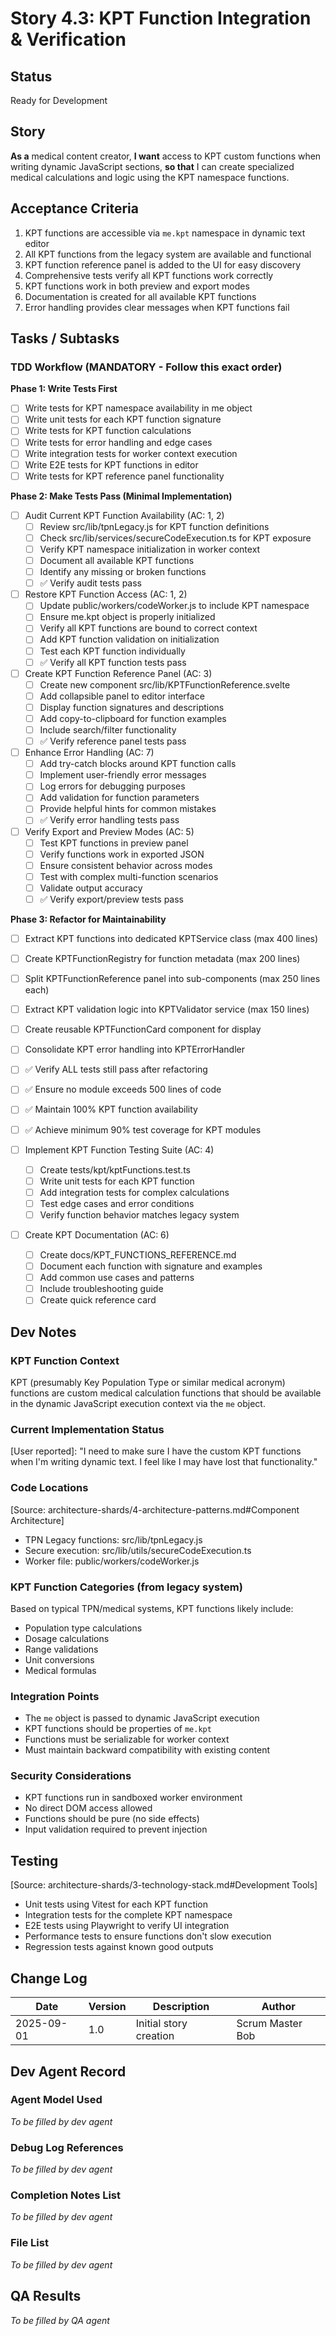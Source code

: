 # Story 4.3: KPT Function Integration & Verification

## Status
Ready for Development

## Story
**As a** medical content creator,
**I want** access to KPT custom functions when writing dynamic JavaScript sections,
**so that** I can create specialized medical calculations and logic using the KPT namespace functions.

## Acceptance Criteria
1. KPT functions are accessible via `me.kpt` namespace in dynamic text editor
2. All KPT functions from the legacy system are available and functional
3. KPT function reference panel is added to the UI for easy discovery
4. Comprehensive tests verify all KPT functions work correctly
5. KPT functions work in both preview and export modes
6. Documentation is created for all available KPT functions
7. Error handling provides clear messages when KPT functions fail

## Tasks / Subtasks

### TDD Workflow (MANDATORY - Follow this exact order)
**Phase 1: Write Tests First**
- [ ] Write tests for KPT namespace availability in me object
- [ ] Write unit tests for each KPT function signature
- [ ] Write tests for KPT function calculations
- [ ] Write tests for error handling and edge cases
- [ ] Write integration tests for worker context execution
- [ ] Write E2E tests for KPT functions in editor
- [ ] Write tests for KPT reference panel functionality

**Phase 2: Make Tests Pass (Minimal Implementation)**
- [ ] Audit Current KPT Function Availability (AC: 1, 2)
  - [ ] Review src/lib/tpnLegacy.js for KPT function definitions
  - [ ] Check src/lib/services/secureCodeExecution.ts for KPT exposure
  - [ ] Verify KPT namespace initialization in worker context
  - [ ] Document all available KPT functions
  - [ ] Identify any missing or broken functions
  - [ ] ✅ Verify audit tests pass

- [ ] Restore KPT Function Access (AC: 1, 2)
  - [ ] Update public/workers/codeWorker.js to include KPT namespace
  - [ ] Ensure me.kpt object is properly initialized
  - [ ] Verify all KPT functions are bound to correct context
  - [ ] Add KPT function validation on initialization
  - [ ] Test each KPT function individually
  - [ ] ✅ Verify all KPT function tests pass

- [ ] Create KPT Function Reference Panel (AC: 3)
  - [ ] Create new component src/lib/KPTFunctionReference.svelte
  - [ ] Add collapsible panel to editor interface
  - [ ] Display function signatures and descriptions
  - [ ] Add copy-to-clipboard for function examples
  - [ ] Include search/filter functionality
  - [ ] ✅ Verify reference panel tests pass

- [ ] Enhance Error Handling (AC: 7)
  - [ ] Add try-catch blocks around KPT function calls
  - [ ] Implement user-friendly error messages
  - [ ] Log errors for debugging purposes
  - [ ] Add validation for function parameters
  - [ ] Provide helpful hints for common mistakes
  - [ ] ✅ Verify error handling tests pass

- [ ] Verify Export and Preview Modes (AC: 5)
  - [ ] Test KPT functions in preview panel
  - [ ] Verify functions work in exported JSON
  - [ ] Ensure consistent behavior across modes
  - [ ] Test with complex multi-function scenarios
  - [ ] Validate output accuracy
  - [ ] ✅ Verify export/preview tests pass

**Phase 3: Refactor for Maintainability**
- [ ] Extract KPT functions into dedicated KPTService class (max 400 lines)
- [ ] Create KPTFunctionRegistry for function metadata (max 200 lines)
- [ ] Split KPTFunctionReference panel into sub-components (max 250 lines each)
- [ ] Extract KPT validation logic into KPTValidator service (max 150 lines)
- [ ] Create reusable KPTFunctionCard component for display
- [ ] Consolidate KPT error handling into KPTErrorHandler
- [ ] ✅ Verify ALL tests still pass after refactoring
- [ ] ✅ Ensure no module exceeds 500 lines of code
- [ ] ✅ Maintain 100% KPT function availability
- [ ] ✅ Achieve minimum 90% test coverage for KPT modules

- [ ] Implement KPT Function Testing Suite (AC: 4)
  - [ ] Create tests/kpt/kptFunctions.test.ts
  - [ ] Write unit tests for each KPT function
  - [ ] Add integration tests for complex calculations
  - [ ] Test edge cases and error conditions
  - [ ] Verify function behavior matches legacy system

- [ ] Create KPT Documentation (AC: 6)
  - [ ] Create docs/KPT_FUNCTIONS_REFERENCE.md
  - [ ] Document each function with signature and examples
  - [ ] Add common use cases and patterns
  - [ ] Include troubleshooting guide
  - [ ] Create quick reference card

## Dev Notes

### KPT Function Context
KPT (presumably Key Population Type or similar medical acronym) functions are custom medical calculation functions that should be available in the dynamic JavaScript execution context via the `me` object.

### Current Implementation Status
[User reported]: "I need to make sure I have the custom KPT functions when I'm writing dynamic text. I feel like I may have lost that functionality."

### Code Locations
[Source: architecture-shards/4-architecture-patterns.md#Component Architecture]
- TPN Legacy functions: src/lib/tpnLegacy.js
- Secure execution: src/lib/utils/secureCodeExecution.ts
- Worker file: public/workers/codeWorker.js

### KPT Function Categories (from legacy system)
Based on typical TPN/medical systems, KPT functions likely include:
- Population type calculations
- Dosage calculations
- Range validations
- Unit conversions
- Medical formulas

### Integration Points
- The `me` object is passed to dynamic JavaScript execution
- KPT functions should be properties of `me.kpt`
- Functions must be serializable for worker context
- Must maintain backward compatibility with existing content

### Security Considerations
- KPT functions run in sandboxed worker environment
- No direct DOM access allowed
- Functions should be pure (no side effects)
- Input validation required to prevent injection

## Testing
[Source: architecture-shards/3-technology-stack.md#Development Tools]
- Unit tests using Vitest for each KPT function
- Integration tests for the complete KPT namespace
- E2E tests using Playwright to verify UI integration
- Performance tests to ensure functions don't slow execution
- Regression tests against known good outputs

## Change Log
| Date | Version | Description | Author |
|------|---------|-------------|--------|
| 2025-09-01 | 1.0 | Initial story creation | Scrum Master Bob |

## Dev Agent Record
### Agent Model Used
_To be filled by dev agent_

### Debug Log References
_To be filled by dev agent_

### Completion Notes List
_To be filled by dev agent_

### File List
_To be filled by dev agent_

## QA Results
_To be filled by QA agent_
